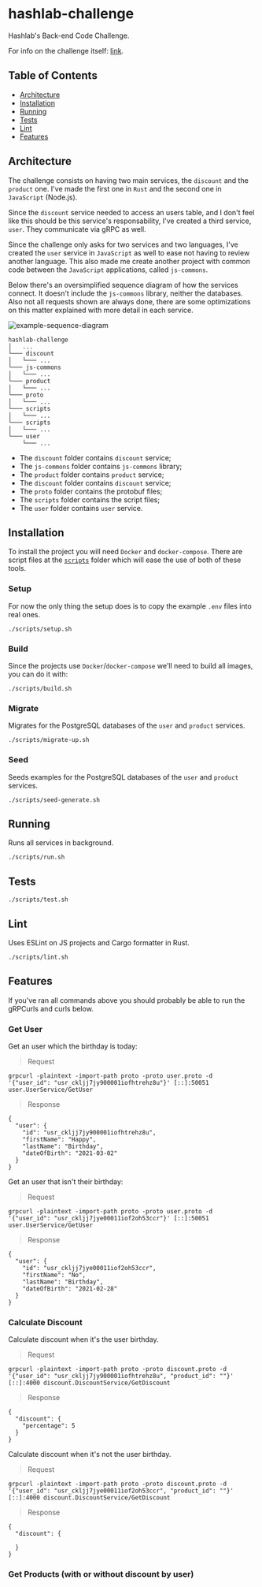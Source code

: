 # hashlab-challenge

Hashlab's Back-end Code Challenge.

For info on the challenge itself: [link](https://github.com/hashlab/hiring/blob/master/challenges/pt-br/back-challenge.md).

## Table of Contents

- [Architecture](#architecture)
- [Installation](#installation)
- [Running](#running)
- [Tests](#tests)
- [Lint](#lint)
- [Features](#features)

## Architecture

The challenge consists on having two main services, the `discount` and the `product` one. I've made the first one in `Rust` and the second one in `JavaScript` (Node.js).

Since the `discount` service needed to access an users table, and I don't feel like this should be this service's responsability, I've created a third service, `user`. They communicate via gRPC as well.

Since the challenge only asks for two services and two languages, I've created the `user` service in `JavaScript` as well to ease not having to review another language. This also made me create another project with common code between the `JavaScript` applications, called `js-commons`.

Below there's an oversimplified sequence diagram of how the services connect. It doesn't include the `js-commons` library, neither the databases. Also not all requests shown are always done, there are some optimizations on this matter explained with more detail in each service.

![example-sequence-diagram](https://user-images.githubusercontent.com/15306309/109600913-c297af00-7afc-11eb-8538-dcb52905f00f.png)

<!--- mermaid.js diagram: --->
<!--- obs: some slashes were put to escape the Github Markdown comments--->

<!--- sequenceDiagram --->
<!---     client->>+product: GET /product --->
<!---     product->>+discount: rpc GetDiscount --->
<!---     discount->>-user: rpc GetUser --->
<!---     user--\>>+discount: user --->
<!---     discount--\>>+product: percentage --->
<!---     product--\>>-client: products w/ discount --->

```
hashlab-challenge
│   ...
└─── discount
│   └─── ...
└─── js-commons
│   └─── ...
└─── product
│   └─── ...
└─── proto
│   └─── ...
└─── scripts
│   └─── ...
└─── scripts
│   └─── ...
└─── user
    └─── ...
```

- The `discount` folder contains `discount` service;
- The `js-commons` folder contains `js-commons` library;
- The `product` folder contains `product` service;
- The `discount` folder contains `discount` service;
- The `proto` folder contains the protobuf files;
- The `scripts` folder contains the script files;
- The `user` folder contains `user` service.

## Installation

To install the project you will need `Docker` and `docker-compose`. There are script files at the [`scripts`](https://github.com/otaviopace/hashlab-challenge/blob/master/scripts) folder which will ease the use of both of these tools.

### Setup

For now the only thing the setup does is to copy the example `.env` files into real ones.

```shell
./scripts/setup.sh
```

### Build

Since the projects use `Docker`/`docker-compose` we'll need to build all images, you can do it with:

```shell
./scripts/build.sh
```

### Migrate

Migrates for the PostgreSQL databases of the `user` and `product` services.

```shell
./scripts/migrate-up.sh
```

### Seed

Seeds examples for the PostgreSQL databases of the `user` and `product` services.

```shell
./scripts/seed-generate.sh
```

## Running

Runs all services in background.

```shell
./scripts/run.sh
```

## Tests

```shell
./scripts/test.sh
```

## Lint

Uses ESLint on JS projects and Cargo formatter in Rust.

```shell
./scripts/lint.sh
```

## Features

If you've ran all commands above you should probably be able to run the gRPCurls and curls below.

### Get User

Get an user which the birthday is today:

> Request
```shell
grpcurl -plaintext -import-path proto -proto user.proto -d '{"user_id": "usr_ckljj7jy900001iofhtrehz8u"}' [::]:50051 user.UserService/GetUser
```

> Response
```shell
{
  "user": {
    "id": "usr_ckljj7jy900001iofhtrehz8u",
    "firstName": "Happy",
    "lastName": "Birthday",
    "dateOfBirth": "2021-03-02"
  }
}
```

Get an user that isn't their birthday:

> Request
```shell
grpcurl -plaintext -import-path proto -proto user.proto -d '{"user_id": "usr_ckljj7jye00011iof2oh53ccr"}' [::]:50051 user.UserService/GetUser
```

> Response
```shell
{
  "user": {
    "id": "usr_ckljj7jye00011iof2oh53ccr",
    "firstName": "No",
    "lastName": "Birthday",
    "dateOfBirth": "2021-02-28"
  }
}
```

### Calculate Discount

Calculate discount when it's the user birthday.

> Request
```shell
grpcurl -plaintext -import-path proto -proto discount.proto -d '{"user_id": "usr_ckljj7jy900001iofhtrehz8u", "product_id": ""}' [::]:4000 discount.DiscountService/GetDiscount
```

> Response
```shell
{
  "discount": {
    "percentage": 5
  }
}
```

Calculate discount when it's not the user birthday.

> Request
```shell
grpcurl -plaintext -import-path proto -proto discount.proto -d '{"user_id": "usr_ckljj7jye00011iof2oh53ccr", "product_id": ""}' [::]:4000 discount.DiscountService/GetDiscount
```

> Response
```shell
{
  "discount": {

  }
}
```

### Get Products (with or without discount by user)
